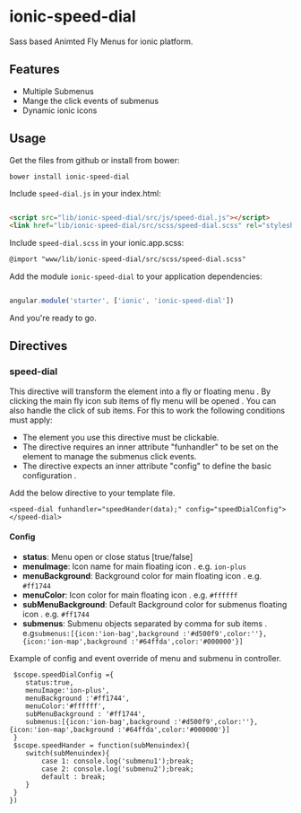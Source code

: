 # ionic-speed-dial

Sass based Animted Fly Menus for ionic platform.

## Features

* Multiple Submenus
* Mange the click events of submenus
* Dynamic ionic icons


## Usage

Get the files from github or install from bower:
```
bower install ionic-speed-dial
```


Include `speed-dial.js` in your index.html:

```html

<script src="lib/ionic-speed-dial/src/js/speed-dial.js"></script>
<link href="lib/ionic-speed-dial/src/scss/speed-dial.scss" rel="stylesheet">

```
Include `speed-dial.scss` in your ionic.app.scss:
```html
@import "www/lib/ionic-speed-dial/src/scss/speed-dial.scss"

```


Add the module `ionic-speed-dial` to your application dependencies:

```javascript

angular.module('starter', ['ionic', 'ionic-speed-dial'])

```

And you're ready to go.


## Directives

### speed-dial

This directive will transform the element into a fly or floating menu . By clicking the main fly icon sub items of fly menu will be opened . You can also handle the click of sub items.
For this to work the following conditions must apply:

* The element you use this directive must be clickable.
* The directive requires an inner attribute "funhandler" to be set on the element to manage the submenus click events.
* The directive expects an inner attribute "config" to define the basic configuration .

Add the below directive to your template file. 
```
<speed-dial funhandler="speedHander(data);" config="speedDialConfig"></speed-dial>
```
#### Config
* __status__: Menu open or close status [true/false]
* __menuImage__: Icon name for main floating icon . e.g. ```ion-plus``` 
* __menuBackground__: Background color for main floating icon .  e.g. ```#ff1744``` 
* __menuColor__: Icon color for main floating icon . e.g. ```#ffffff```
* __subMenuBackground__: Default Background color for submenus floating icon .  e.g. `#ff1744` 
* __submenus__: Submenu objects separated by comma for sub items  . e.g`submenus:[{icon:'ion-bag',background :'#d500f9',color:''},{icon:'ion-map',background :'#64ffda',color:'#000000'}]`

Example of config and event override of menu and submenu in controller.
```
 $scope.speedDialConfig ={
	status:true,
	menuImage:'ion-plus',
	menuBackground :'#ff1744',
	menuColor:'#ffffff',
	subMenuBackground : '#ff1744',
	submenus:[{icon:'ion-bag',background :'#d500f9',color:''},{icon:'ion-map',background :'#64ffda',color:'#000000'}]
 }
 $scope.speedHander = function(subMenuindex){
	switch(subMenuindex){
		case 1: console.log('submenu1');break;
		case 2: console.log('submenu2');break;
		default : break;
	}
 }
})
```
